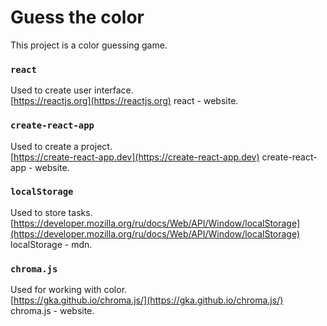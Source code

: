 # Guess the color

This project is a color guessing game.

### `react`

Used to create user interface.\
[https://reactjs.org](https://reactjs.org) react - website.

### `create-react-app`

Used to create a project.\
[https://create-react-app.dev](https://create-react-app.dev) create-react-app - website.

### `localStorage`

Used to store tasks.\
[https://developer.mozilla.org/ru/docs/Web/API/Window/localStorage](https://developer.mozilla.org/ru/docs/Web/API/Window/localStorage) localStorage - mdn.

### `chroma.js`

Used for working with color.\
[https://gka.github.io/chroma.js/](https://gka.github.io/chroma.js/) chroma.js - website.